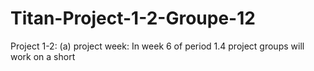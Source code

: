 # Titan-Project-1-2-Groupe-12
Project 1-2: (a) project week: In week 6 of period 1.4 project groups will work on a short
